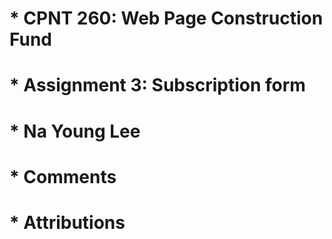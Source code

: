 # * CPNT 260: Web Page Construction Fund
# * Assignment 3: Subscription form
# * Na Young Lee
# * Comments 
# * Attributions